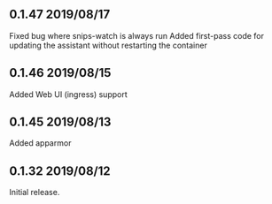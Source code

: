 ## 0.1.47 2019/08/17
Fixed bug where snips-watch is always run
Added first-pass code for updating the assistant without restarting the container

## 0.1.46 2019/08/15
Added Web UI (ingress) support

## 0.1.45 2019/08/13
Added apparmor

## 0.1.32 2019/08/12
Initial release.

